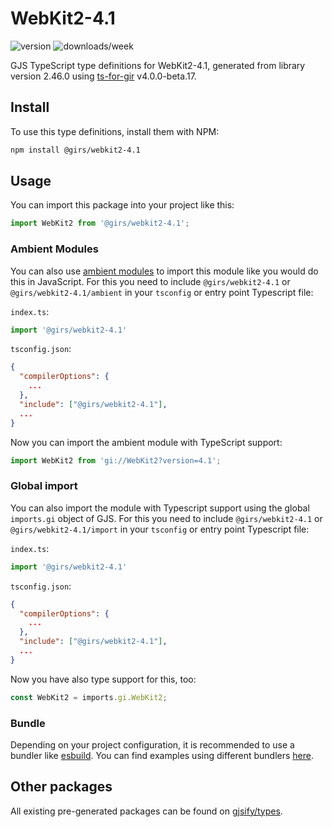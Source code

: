 
# WebKit2-4.1

![version](https://img.shields.io/npm/v/@girs/webkit2-4.1)
![downloads/week](https://img.shields.io/npm/dw/@girs/webkit2-4.1)


GJS TypeScript type definitions for WebKit2-4.1, generated from library version 2.46.0 using [ts-for-gir](https://github.com/gjsify/ts-for-gir) v4.0.0-beta.17.


## Install

To use this type definitions, install them with NPM:
```bash
npm install @girs/webkit2-4.1
```

## Usage

You can import this package into your project like this:
```ts
import WebKit2 from '@girs/webkit2-4.1';
```

### Ambient Modules

You can also use [ambient modules](https://github.com/gjsify/ts-for-gir/tree/main/packages/cli#ambient-modules) to import this module like you would do this in JavaScript.
For this you need to include `@girs/webkit2-4.1` or `@girs/webkit2-4.1/ambient` in your `tsconfig` or entry point Typescript file:

`index.ts`:
```ts
import '@girs/webkit2-4.1'
```

`tsconfig.json`:
```json
{
  "compilerOptions": {
    ...
  },
  "include": ["@girs/webkit2-4.1"],
  ...
}
```

Now you can import the ambient module with TypeScript support: 

```ts
import WebKit2 from 'gi://WebKit2?version=4.1';
```

### Global import

You can also import the module with Typescript support using the global `imports.gi` object of GJS.
For this you need to include `@girs/webkit2-4.1` or `@girs/webkit2-4.1/import` in your `tsconfig` or entry point Typescript file:

`index.ts`:
```ts
import '@girs/webkit2-4.1'
```

`tsconfig.json`:
```json
{
  "compilerOptions": {
    ...
  },
  "include": ["@girs/webkit2-4.1"],
  ...
}
```

Now you have also type support for this, too:

```ts
const WebKit2 = imports.gi.WebKit2;
```

### Bundle

Depending on your project configuration, it is recommended to use a bundler like [esbuild](https://esbuild.github.io/). You can find examples using different bundlers [here](https://github.com/gjsify/ts-for-gir/tree/main/examples).

## Other packages

All existing pre-generated packages can be found on [gjsify/types](https://github.com/gjsify/types).

